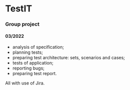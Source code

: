 # TestIT
### Group project
#### 03/2022
- analysis of specification;
- planning tests;
- preparing test architecture: sets, scenarios and cases;
- tests of application;
- reporting bugs;
- preparing test report.

All with use of Jira.
